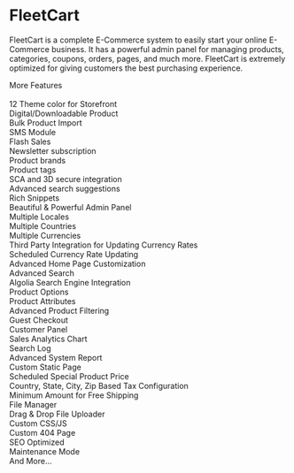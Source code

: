 # FleetCart
FleetCart is a complete E-Commerce system to easily start your online E-Commerce business. It has a powerful admin panel for managing products, categories, coupons, orders, pages, and much more. FleetCart is extremely optimized for giving customers the best purchasing experience.



More Features<br><br>
12 Theme color for Storefront<br>
Digital/Downloadable Product<br>
Bulk Product Import<br>
SMS Module<br>
Flash Sales<br>
Newsletter subscription<br>
Product brands<br>
Product tags<br>
SCA and 3D secure integration<br>
Advanced search suggestions<br>
Rich Snippets<br>
Beautiful & Powerful Admin Panel<br>
Multiple Locales<br>
Multiple Countries<br>
Multiple Currencies<br>
Third Party Integration for Updating Currency Rates<br>
Scheduled Currency Rate Updating<br>
Advanced Home Page Customization<br>
Advanced Search<br>
Algolia Search Engine Integration<br>
Product Options<br>
Product Attributes<br>
Advanced Product Filtering<br>
Guest Checkout<br>
Customer Panel<br>
Sales Analytics Chart<br>
Search Log<br>
Advanced System Report<br>
Custom Static Page<br>
Scheduled Special Product Price<br>
Country, State, City, Zip Based Tax Configuration<br>
Minimum Amount for Free Shipping<br>
File Manager<br>
Drag & Drop File Uploader<br>
Custom CSS/JS<br>
Custom 404 Page<br>
SEO Optimized<br>
Maintenance Mode<br>
And More…<br>
